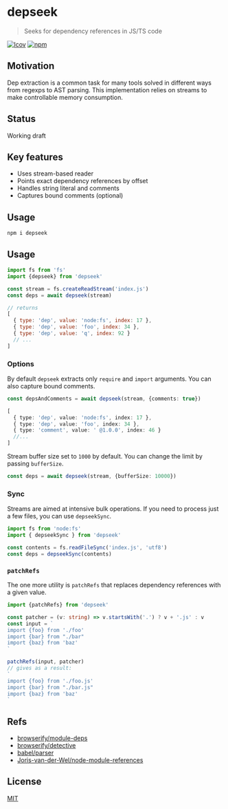 # depseek
> Seeks for dependency references in JS/TS code

[![lcov](https://img.shields.io/badge/dynamic/json?url=https%3A%2F%2Fgithub.com%2Fantongolub%2Fmisc%2Freleases%2Fdownload%2Flcov%2Flcov-sum.json&query=%24.scopes.packages_dep_depseek.max&label=lcov&color=brightgreen)](https://github.com/antongolub/misc/releases/download/lcov/lcov.info)
[![npm](https://img.shields.io/npm/v/depseek.svg?&color=white)](https://www.npmjs.com/package/depseek)

## Motivation
Dep extraction is a common task for many tools solved in different ways from regexps to AST parsing.
This implementation relies on streams to make controllable memory consumption.

## Status
Working draft

## Key features
* Uses stream-based reader
* Points exact dependency references by offset
* Handles string literal and comments
* Captures bound comments (optional)

## Usage
```shell
npm i depseek
```

## Usage
```js
import fs from 'fs'
import {depseek} from 'depseek'

const stream = fs.createReadStream('index.js')
const deps = await depseek(stream)

// returns
[
  { type: 'dep', value: 'node:fs', index: 17 },
  { type: 'dep', value: 'foo', index: 34 },
  { type: 'dep', value: 'q', index: 92 }
  // ...
]
```
### Options
By default `depseek` extracts only `require` and `import` arguments. You can also capture bound comments.
```ts
const depsAndComments = await depseek(stream, {comments: true})

[
  { type: 'dep', value: 'node:fs', index: 17 },
  { type: 'dep', value: 'foo', index: 34 },
  { type: 'comment', value: ' @1.0.0', index: 46 }
  //...
]
```
Stream buffer size set to `1000` by default. You can change the limit by passing `bufferSize`.
```ts
const deps = await depseek(stream, {bufferSize: 10000})
```

### Sync
Streams are aimed at intensive bulk operations. If you need to process just a few files, you can use `depseekSync`.
```ts
import fs from 'node:fs'
import { depseekSync } from 'depseek'

const contents = fs.readFileSync('index.js', 'utf8')
const deps = depseekSync(contents)
```

### `patchRefs`
The one more utility is `patchRefs` that replaces dependency references with a given value.
```ts
import {patchRefs} from 'depseek'

const patcher = (v: string) => v.startsWith('.') ? v + '.js' : v
const input = `
import {foo} from './foo'
import {bar} from "./bar"
import {baz} from 'baz'
`

patchRefs(input, patcher)
// gives as a result:
`
import {foo} from './foo.js'
import {bar} from "./bar.js"
import {baz} from 'baz'
`
```

## Refs
* [browserify/module-deps](https://github.com/browserify/module-deps)
* [browserify/detective](https://github.com/browserify/detective)
* [babel/parser](https://github.com/babel/babel/tree/main/packages/babel-parser)
* [Joris-van-der-Wel/node-module-references](https://github.com/Joris-van-der-Wel/node-module-references#readme)

## License
[MIT](./LICENSE)
